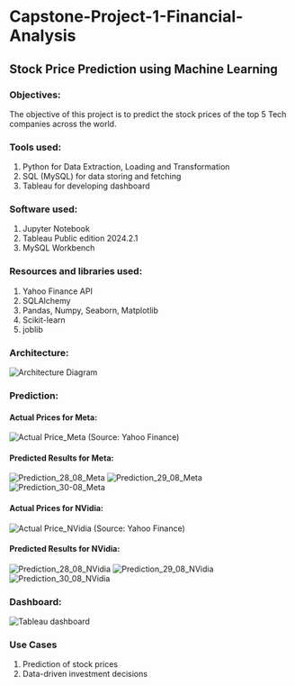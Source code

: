 # Capstone-Project-1-Financial-Analysis

## Stock Price Prediction using Machine Learning

### Objectives:
The objective of this project is to predict the stock prices of the top 5 Tech companies across the world.

### Tools used:
1. Python for Data Extraction, Loading and Transformation
2. SQL (MySQL) for data storing and fetching
3. Tableau for developing dashboard

### Software used:
1. Jupyter Notebook
2. Tableau Public edition 2024.2.1
3. MySQL Workbench

### Resources and libraries used:
1. Yahoo Finance API
2. SQLAlchemy
3. Pandas, Numpy, Seaborn, Matplotlib
4. Scikit-learn
5. joblib

### Architecture:
![Architecture Diagram](https://github.com/user-attachments/assets/0222c3cb-90f7-4d0f-ade0-42ab43405632)

### Prediction:
#### Actual Prices for Meta:
![Actual Price_Meta](https://github.com/user-attachments/assets/e7c281ee-9eb1-4098-adc7-aebb36b120a9)
(Source: Yahoo Finance)

#### Predicted Results for Meta:
![Prediction_28_08_Meta](https://github.com/user-attachments/assets/c7a1cd1b-3359-4bde-8250-b9dd9dd76d77) 
![Prediction_29_08_Meta](https://github.com/user-attachments/assets/bb3e4a20-9ddb-444b-a466-5c793c29104f) 
![Prediction_30-08_Meta](https://github.com/user-attachments/assets/90512a7e-edef-498d-af43-88939b9445df) 

#### Actual Prices for NVidia:
![Actual Price_NVidia](https://github.com/user-attachments/assets/111c944d-d319-45b8-adfd-608ae88cbba3)
(Source: Yahoo Finance)

#### Predicted Results for NVidia:
![Prediction_28_08_NVidia](https://github.com/user-attachments/assets/cc08ea13-b538-4b17-b26d-6ac4821ea5ae) 
![Prediction_29_08_NVidia](https://github.com/user-attachments/assets/ecadbd1a-dee5-49fc-99ea-353b5ba43ae7) 
![Prediction_30_08_NVidia](https://github.com/user-attachments/assets/f7e59c80-4d76-445e-bbd4-8fc41ecf3b48)

### Dashboard:
![Tableau dashboard](https://github.com/user-attachments/assets/a7ecdb8a-970b-400f-ae3e-b5e7b3f29a2b)

### Use Cases
1. Prediction of stock prices
2. Data-driven investment decisions
